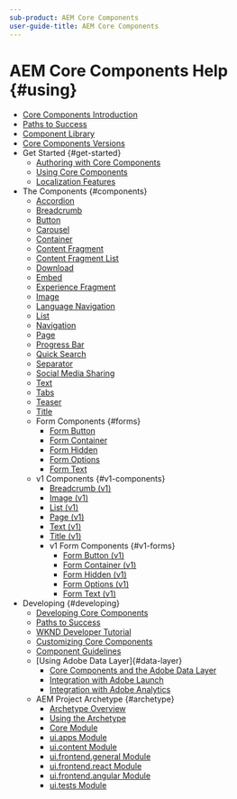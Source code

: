 ```yaml
---
sub-product: AEM Core Components
user-guide-title: AEM Core Components
---
```


# AEM Core Components Help {#using}

+ [Core Components Introduction](introduction.md)
+ [Paths to Success](developing/success.md)
+ [Component Library](https://adobe.com/go/aem_cmp_library)
+ [Core Components Versions](versions.md)
+ Get Started {#get-started}
  + [Authoring with Core Components](get-started/authoring.md)
  + [Using Core Components](get-started/using.md)
  + [Localization Features](get-started/localization.md)
+ The Components {#components}
  + [Accordion](components/accordion.md)
  + [Breadcrumb](components/breadcrumb.md)
  + [Button](components/button.md)
  + [Carousel](components/carousel.md)
  + [Container](components/container.md)
  + [Content Fragment](components/content-fragment-component.md)
  + [Content Fragment List](components/content-fragment-list.md)
  + [Download](components/download.md)
  + [Embed](components/embed.md)
  + [Experience Fragment](components/experience-fragment.md)
  + [Image](components/image.md)
  + [Language Navigation](components/language-navigation.md)
  + [List](components/list.md)
  + [Navigation](components/navigation.md)
  + [Page](components/page.md)
  + [Progress Bar](components/progress-bar.md)
  + [Quick Search](components/quick-search.md)
  + [Separator](components/separator.md)
  + [Social Media Sharing](components/sharing.md)  
  + [Text](components/text.md)
  + [Tabs](components/tabs.md)
  + [Teaser](components/teaser.md)
  + [Title](components/title.md)
  + Form Components {#forms}  
    + [Form Button](components/forms/form-button.md)
    + [Form Container](components/forms/form-container.md)
    + [Form Hidden](components/forms/form-hidden.md)
    + [Form Options](components/forms/form-options.md)
    + [Form Text](components/forms/form-text.md)
  + v1 Components {#v1-components}
    + [Breadcrumb (v1)](components/v1/breadcrumb-v1.md)
    + [Image (v1)](components/v1/image-v1.md)
    + [List (v1)](components/v1/list-v1.md)
    + [Page (v1)](components/v1/page-v1.md)
    + [Text (v1)](components/v1/text-v1.md)
    + [Title (v1)](components/v1/title-v1.md)
    + v1 Form Components {#v1-forms}
      + [Form Button (v1)](components/v1/form-button-v1.md)
      + [Form Container (v1)](components/v1/form-container-v1.md)
      + [Form Hidden (v1)](components/v1/form-hidden-v1.md)
      + [Form Options (v1)](components/v1/form-options-v1.md)
      + [Form Text (v1)](components/v1/form-text-v1.md)
+ Developing {#developing}
  + [Developing Core Components](developing/overview.md)
  + [Paths to Success](developing/success.md)
  + [WKND Developer Tutorial](https://docs.adobe.com/content/help/en/experience-manager-learn/getting-started-wknd-tutorial-develop/overview.html)
  + [Customizing Core Components](developing/customizing.md)
  + [Component Guidelines](developing/guidelines.md)
  + [Using Adobe Data Layer]{#data-layer}
    + [Core Components and the Adobe Data Layer](developing/data-layer/overview.md)
    + [Integration with Adobe Launch](developing/data-layer/launch-integration.md)
    + [Integration with Adobe Analytics](developing/data-layer/analytics-integration.md)
  + AEM Project Archetype {#archetype}
    + [Archetype Overview](developing/archetype/overview.md)
    + [Using the Archetype](developing/archetype/using.md)
    + [Core Module](developing/archetype/core.md)
    + [ui.apps Module](developing/archetype/uiapps.md)
    + [ui.content Module](developing/archetype/uicontent.md)
    + [ui.frontend.general Module](developing/archetype/uifrontend.md)
    + [ui.frontend.react Module](developing/archetype/uifrontend-react.md)
    + [ui.frontend.angular Module](developing/archetype/uifrontend-angular.md)
    + [ui.tests Module](developing/archetype/uitests.md)

